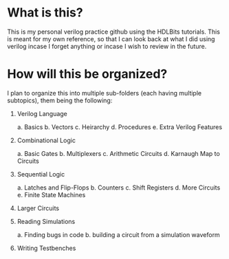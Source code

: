 # What is this?
This is my personal verilog practice github using the HDLBits tutorials. This is meant for my own reference, so that I can look back at what I did using verilog incase I forget anything or incase I wish to review in the future.

# How will this be organized?
I plan to organize this into multiple sub-folders (each having multiple subtopics), them being the following:
1. Verilog Language

    a. Basics
    b. Vectors
    c. Heirarchy
    d. Procedures
    e. Extra Verilog Features

2. Combinational Logic

    a. Basic Gates
    b. Multiplexers
    c. Arithmetic Circuits
    d. Karnaugh Map to Circuits

3. Sequential Logic

    a. Latches and Flip-Flops
    b. Counters
    c. Shift Registers
    d. More Circuits
    e. Finite State Machines

4. Larger Circuits

5. Reading Simulations

    a. Finding bugs in code
    b. building a circuit from a simulation waveform

6. Writing Testbenches
